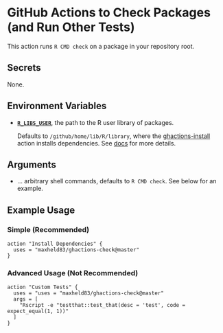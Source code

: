# GitHub Actions to Check Packages (and Run Other Tests)

This action runs `R CMD check` on a package in your repository root.


## Secrets

None.


## Environment Variables

- [**`R_LIBS_USER`**](https://stat.ethz.ch/R-manual/R-devel/library/base/html/libPaths.html), the path to the R user library of packages.

    Defaults to `/github/home/lib/R/library`, where the [ghactions-install](https://github.com/maxheld83/ghactions-install-deps) action installs dependencies.
    See [docs](https://github.com/maxheld83/ghactions-install-deps) for more details.


## Arguments

- ... arbitrary shell commands, defaults to `R CMD check`.
    See below for an example.


## Example Usage


### Simple (Recommended)

```
action "Install Dependencies" {
  uses = "maxheld83/ghactions-check@master"
}
```


### Advanced Usage (Not Recommended)

```
action "Custom Tests" {
  uses = "uses = "maxheld83/ghactions-check@master"
  args = [
    "Rscript -e "testthat::test_that(desc = 'test', code = expect_equal(1, 1))"
  ]
}
```
